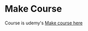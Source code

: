 # Make Course
Course is udemy's [Make course here](https://www.udemy.com/course-dashboard-redirect/?course_id=3540994)